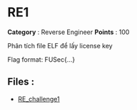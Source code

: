# RE1

**Category** : Reverse Engineer
**Points** : 100

Phân tích file ELF để lấy license key

Flag format: FUSec{...}

## Files : 
 - [RE_challenge1](./RE_challenge1)